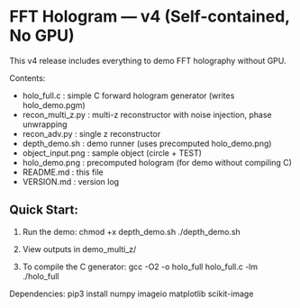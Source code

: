 FFT Hologram — v4 (Self-contained, No GPU)
==========================================

This v4 release includes everything to demo FFT holography without GPU.

Contents:
- holo_full.c      : simple C forward hologram generator (writes holo_demo.pgm)
- recon_multi_z.py : multi-z reconstructor with noise injection, phase unwrapping
- recon_adv.py     : single z reconstructor
- depth_demo.sh    : demo runner (uses precomputed holo_demo.png)
- object_input.png : sample object (circle + TEST)
- holo_demo.png    : precomputed hologram (for demo without compiling C)
- README.md        : this file
- VERSION.md       : version log

Quick Start:
------------
1. Run the demo:
   chmod +x depth_demo.sh
   ./depth_demo.sh

2. View outputs in demo_multi_z/

3. To compile the C generator:
   gcc -O2 -o holo_full holo_full.c -lm
   ./holo_full

Dependencies:
   pip3 install numpy imageio matplotlib scikit-image
